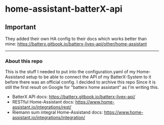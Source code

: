 # home-assistant-batterX-api

## Important
They added their own HA config to their docs which works better than mine: https://batterx.gitbook.io/batterx-livex-api/other/home-assistant

---

### About this repo

This is the stuff I needed to put into the configuration.yaml of my Home-Assistand setup to be able to connect the API of my BatterX-System to it before there was an official config.
I decided to archive this repo Since it is still the first result on Google for "batterx home assistant" as I'm writing this.

- BatterX API docs: https://batterx.gitbook.io/batterx-livex-api/
- RESTful Home-Assistant docs: https://www.home-assistant.io/integrations/rest/
- Riemann sum integral Home-Assistand docs: https://www.home-assistant.io/integrations/integration/
